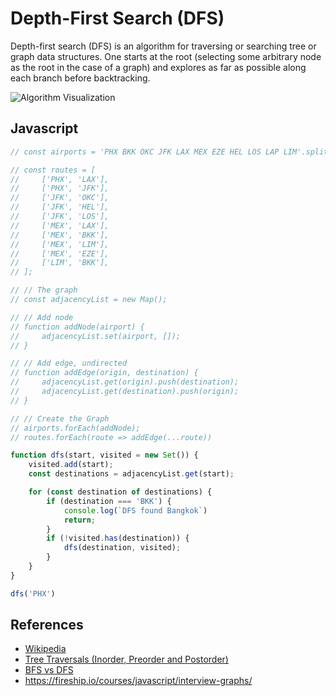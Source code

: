 # Depth-First Search (DFS)

Depth-first search (DFS) is an algorithm for traversing or 
searching tree or graph data structures. One starts at 
the root (selecting some arbitrary node as the root in 
the case of a graph) and explores as far as possible 
along each branch before backtracking.

![Algorithm Visualization](https://upload.wikimedia.org/wikipedia/commons/7/7f/Depth-First-Search.gif)

## Javascript

```javascript
// const airports = 'PHX BKK OKC JFK LAX MEX EZE HEL LOS LAP LIM'.split(' ');

// const routes = [
//     ['PHX', 'LAX'],
//     ['PHX', 'JFK'],
//     ['JFK', 'OKC'],
//     ['JFK', 'HEL'],
//     ['JFK', 'LOS'],
//     ['MEX', 'LAX'],
//     ['MEX', 'BKK'],
//     ['MEX', 'LIM'],
//     ['MEX', 'EZE'],
//     ['LIM', 'BKK'],
// ];

// // The graph
// const adjacencyList = new Map();

// // Add node
// function addNode(airport) {
//     adjacencyList.set(airport, []);
// }

// // Add edge, undirected
// function addEdge(origin, destination) {
//     adjacencyList.get(origin).push(destination);
//     adjacencyList.get(destination).push(origin);
// }

// // Create the Graph
// airports.forEach(addNode);
// routes.forEach(route => addEdge(...route))

function dfs(start, visited = new Set()) {
    visited.add(start);
    const destinations = adjacencyList.get(start);

    for (const destination of destinations) {
        if (destination === 'BKK') { 
            console.log(`DFS found Bangkok`)
            return;
        }
        if (!visited.has(destination)) {
            dfs(destination, visited);
        }
    }
}

dfs('PHX')
```

## References

- [Wikipedia](https://en.wikipedia.org/wiki/Depth-first_search)
- [Tree Traversals (Inorder, Preorder and Postorder)](https://www.geeksforgeeks.org/tree-traversals-inorder-preorder-and-postorder/)
- [BFS vs DFS](https://www.geeksforgeeks.org/bfs-vs-dfs-binary-tree/)
- https://fireship.io/courses/javascript/interview-graphs/
